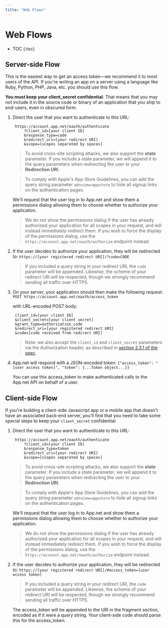 ```yaml
---
title: "Web Flows"
---
```


# Web Flows

* TOC
{:toc}

## Server-side Flow

This is the easiest way to get an access token—we recommend it to most users of the API. If you're writing an app on a server using a language like  Ruby, Python, PHP, Java, etc. you should use this flow.

**You must keep your client_secret confidential**. That means that you may not include it in the source code or binary of an application that you ship to end-users, even in obscured form. 

1. Direct the user that you want to authenticate to this URL:

        https://account.app.net/oauth/authenticate
            ?client_id=[your client ID]
            &response_type=code
            &redirect_uri=[your redirect URI]
            &scope=[scopes separated by spaces]

    > To avoid cross-site scripting attacks, we also support the **state** parameter. If you include a state parameter, we will append it to the query parameters when redirecting the user to your **Redirection URI**.

    > To comply with Apple's App Store Guidelines, you can add the query string parameter `adnview=appstore` to hide all signup links on the authentication pages.

    We'll request that the user log in to App.net and show them a permissions dialog allowing them to choose whether to authorize your application.

    > We do not show the permissions dialog if the user has already authorized your application for all scopes in your request, and will instead immediately redirect them. If you wish to force the display of the permissions dialog, use the `https://account.app.net/oauth/authorize` endpoint instead.

1. If the user decides to authorize your application, they will be redirected to: `https://[your registered redirect URI]/?code=CODE`

    > If you included a query string in your redirect URI, the `code` parameter will be appended. Likewise, the scheme of your redirect URI will be respected, though we strongly recommend sending all traffic over HTTPS.

1. On your server, your application should then make the following request: `POST https://account.app.net/oauth/access_token`

    with URL-encoded POST body:

        client_id=[your client ID]
        &client_secret=[your client secret]
        &grant_type=authorization_code
        &redirect_uri=[your registered redirect URI]
        &code=[code received from redirect URI]

    > Note: we also accept the `client_id` and `client_secret` parameters via the Authorization header, as described in [section 2.3.1 of the spec](http://tools.ietf.org/html/draft-ietf-oauth-v2-31#section-2.3.1).

1. App.net will respond with a JSON-encoded token: `{"access_token": "[user access token]", "token": {...Token object...}}`

    You can use this access_token to make authenticated calls to the App.net API on behalf of a user.

## Client-side Flow

If you're building a client-side Javascript app or a mobile app that doesn't have an associated back-end server, you'll find that you need to take some special steps to keep your `client_secret` confidential.

1. Direct the user that you want to authenticate to this URL:

        https://account.app.net/oauth/authenticate
            ?client_id=[your client ID]
            &response_type=token
            &redirect_uri=[your redirect URI]
            &scope=[scopes separated by spaces]

    > To avoid cross-site scripting attacks, we also support the **state** parameter. If you include a state parameter, we will append it to the query parameters when redirecting the user to your **Redirection URI**.

    > To comply with Apple's App Store Guidelines, you can add the query string parameter `adnview=appstore` to hide all signup links on the authentication pages.

    We'll request that the user log in to App.net and show them a permissions dialog allowing them to choose whether to authorize your application.

    > We do not show the permissions dialog if the user has already authorized your application for all scopes in your request, and will instead immediately redirect them. If you wish to force the display of the permissions dialog, use the `https://account.app.net/oauth/authorize` endpoint instead.

1. If the user decides to authorize your application, they will be redirected to: `https://[your registered redirect URI]/#access_token=[user access token]`

    > If you included a query string in your redirect URI, the `code` parameter will be appended. Likewise, the scheme of your redirect URI will be respected, though we strongly recommend sending all traffic over HTTPS.

    The access_token will be appended to the URI in the fragment section, encoded as if it were a query string. Your client-side code should parse this for the access_token.
